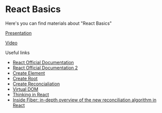 # React Basics

Here's you can find materials about "React Basics"

[Presentation](https://solvdportal.sharepoint.com/:p:/r/sites/GoogleDriveSolvdLABA/_layouts/15/Doc.aspx?sourcedoc=%7B79624943-B65A-4C4E-8687-72A489C315FC%7D&file=React%20basics%202025.pptx&action=edit&mobileredirect=true)

[Video](https://solvdportal-my.sharepoint.com/personal/laba_solvd_com/_layouts/15/stream.aspx?id=%2Fpersonal%2Flaba%5Fsolvd%5Fcom%2FDocuments%2FRecordings%2FDevelopment%2DReact%2Ejs%2D2025%2D01%2D20250520%5F150542%2DMeeting%20Recording%2Emp4&referrer=StreamWebApp%2EWeb&referrerScenario=AddressBarCopied%2Eview%2E02bcd9f8%2D3bba%2D46e2%2Db11b%2D9208aee8938b)

Useful links

- [React Official Documentation](https://react.dev/learn)
- [React Official Documentation 2](https://react.dev/learn/describing-the-ui)
- [Create Element](https://react.dev/reference/react/createElement)
- [Create Root](https://react.dev/reference/react-dom/client/createRoot)
- [Create Reconcialiation](https://medium.com/javarevisited/react-reconciliation-algorithm-86e3e22c1b40)
- [Virtual DOM](https://blog.logrocket.com/virtual-dom-react/)
- [Thinking in React](https://react.dev/learn/thinking-in-react)
- [Inside Fiber: in-depth overview of the new reconciliation algorithm in React](https://indepth.dev/posts/1008/inside-fiber-in-depth-overview-of-the-new-reconciliation-algorithm-in-react)
